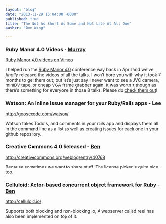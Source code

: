 ```yaml
---
layout: "blog"
date: "2013-11-29 15:04:00 +0000"
published: true
title: "The Not As Short As Some and Not Late At All One"
author: "Ben Wong"

---
```


### Ruby Manor 4.0 Videos - [Murray](/people/murray-steele)

[Ruby Manor 4.0 videos on Vimeo](http://vimeo.com/album/2596602)

I helped run the [Ruby Manor 4.0](http://rubymanor.org/4) conference way back in April and we’ve *finally* released the videos of all the talks.  I won’t bore you with why it took 7 months to get them out; but let’s just say I never want to see a JVC camera, miniDV tape, or cheap VGA frame grabber again.  It was worth it though as there’s something for everyone in those 8 talks.  Please do [check them out](http://vimeo.com/album/2596602)!

### Watson: An Inline issue manager for your Ruby/Rails apps - Lee

http://goosecode.com/watson/

Watson takes Todo's, and comments in your rails app and displays them all in the command line as a list as well as creating issues for each one in your github repository.

### Creative Commons 4.0 Released - [Ben](/people/ben-wong)

http://creativecommons.org/weblog/entry/40768

Because sometimes we want to share stuff. The license picker is quite nice too.

### Celluloid: Actor-based concurrent object framework for Ruby - [Ben](/people/ben-wong)

http://celluloid.io/

Supports both blocking and non-blocking io, A webserver called reel has also been implemented on top of it.
